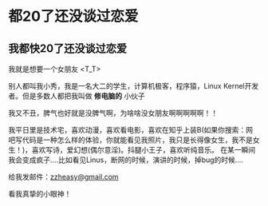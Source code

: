 # 都20了还没谈过恋爱

## 我都快20了还没谈过恋爱

我就是想要一个女朋友 <T_T>

别人都叫我小秀，我是一名大二的学生，计算机极客，程序猿，Linux Kernel开发者。但是多数人都把我叫做 **修电脑的** 小伙子

我又不丑，脾气也好就是没脾气啊，为啥啥没女朋友啊啊啊啊啊！！

我平日里是技术宅，喜欢动漫，喜欢看电影，喜欢在知乎上装B(如果你搜索：网吧写代码是一种怎么样的体验，你就能看见我照片，我只是长得像女生，我不是女生！)，喜欢写诗，爱幻想(偶尔意淫)。抖腿小王子，喜欢听纯音乐。
在某一瞬间我会变成疯子....比如看见Linus，断网的时候，演讲的时候，掉bug的时候....


给我发邮件：zzheasy@gmail.com

看我真挚的小眼神！